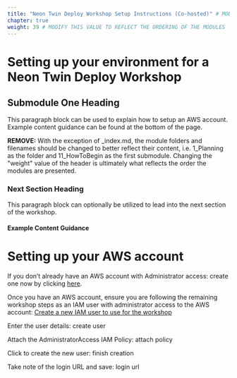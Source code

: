 ```yaml
---
title: "Neon Twin Deploy Workshop Setup Instructions (Co-hosted)" # MODIFY THIS TITLE
chapter: true
weight: 39 # MODIFY THIS VALUE TO REFLECT THE ORDERING OF THE MODULES
---
```


<!-- MORE SUBMODULES CAN BE ADDED TO DIVIDE UP THE SETUP INTO SMALLER SECTIONS -->
<!-- COPY AND PASTE THIS SUBMODULE FILE, RENAME, AND CHANGE THE CONTENTS AS NECESSARY -->

# Setting up your environment for a Neon Twin Deploy Workshop <!-- MODIFY THIS HEADING -->

## Submodule One Heading <!-- MODIFY THIS SUBHEADING -->

This paragraph block can be used to explain how to setup an AWS account. Example content guidance can be found at the bottom of the page.



**REMOVE:** With the exception of _index.md, the module folders and filenames should be changed to better reflect their content, i.e. 1_Planning as the folder and 11_HowToBegin as the first submodule. Changing the "weight" value of the header is ultimately what reflects the order the modules are presented.



### Next Section Heading <!-- MODIFY THIS HEADING -->
This paragraph block can optionally be utilized to lead into the next section of the workshop.

#### Example Content Guidance
# Setting up your AWS account <!-- MODIFY THIS HEADING -->

If you don’t already have an AWS account with Administrator access: create one now by clicking [here](https://aws.amazon.com/getting-started/).

Once you have an AWS account, ensure you are following the remaining workshop steps as an IAM user with administrator access to the AWS account: [Create a new IAM user to use for the workshop](https://console.aws.amazon.com/iam/home?#/users$new)

Enter the user details: create user

Attach the AdministratorAccess IAM Policy: attach policy

Click to create the new user: finish creation

Take note of the login URL and save: login url
